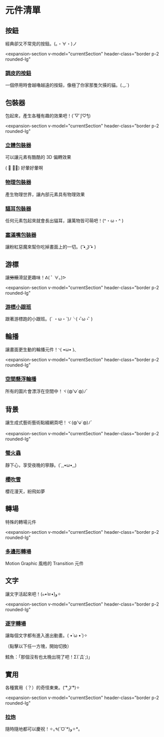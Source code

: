 <script setup>

import BaseCheckbox from '../../src/components/base-checkbox.vue';
import ExpansionSection from '../../src/components/expansion-section.vue';

import BtnNaughty from '../../src/components/btn-naughty/btn-naughty.vue';

import WrapperStereoscopic from '../../src/components/wrapper-stereoscopic/wrapper-stereoscopic.vue';
import WrapperStereoscopicLayer from '../../src/components/wrapper-stereoscopic/wrapper-stereoscopic-layer.vue';

import WrapperPhysics from '../../src/components/wrapper-physics/examples/basic-usage.vue';
import WrapperCatEar from '../../src/components/wrapper-cat-ear/examples/interactive-effect.vue';
import WrapperKirbyMouthfulMode from '../../src/components/wrapper-kirby-mouthful-mode/examples/basic-usage.vue';

import CursorSidekick from '../../src/components/cursor-sidekick/examples/basic-usage.vue';

import CarouselSpaceFloating from '../../src/components/carousel-space-floating/examples/custom-posture.vue';

import TransitionShape from '../../src/components/transition-shape/examples/basic-usage.vue';

import BgFirefly from '../../src/components/bg-firefly/examples/full-background.vue';
import BgSakuraFubuki from '../../src/components/bg-sakura-fubuki/examples/full-background.vue';

import TextCharactersTransition from '../../src/components/text-characters-transition/examples/custom-transition.vue';

import UtilPartyPopper from '../../src/components/util-party-popper/examples/emit-position.vue';

import { ref } from 'vue';

const currentSection = ref('btn');
</script>

# 元件清單

## 按鈕

經典卻又不常見的按鈕。(。・∀・)ノ

<expansion-section
  v-model="currentSection"
  header-class="border p-2 rounded-lg"
>

### [調皮的按鈕](./btn-naughty/) <Badge type="info" text="button" />

一個停用時會越嚕越遠的按鈕，像極了你家那隻欠揍的貓。(._.`)

<div class="flex w-full justify-center py-[20vh]">
  <btn-naughty label="(^._.^)ﾉ" z-index="99" disabled/>
</div>

</expansion-section>

## 包裝器

包起來，產生各種有趣的效果吧！(´▽`ʃ♡ƪ)

<expansion-section
  v-model="currentSection"
  header-class="border p-2 rounded-lg"
>

### [立體包裝器](./wrapper-stereoscopic/) <Badge type="info" text="wrapper" />

可以讓元素有酷酷的 3D 偏轉效果

<div class="flex">
  <wrapper-stereoscopic v-slot="wrapper">
  <div
    class=" p-10 border rounded flex-center"
    :style="wrapper.style"
  >
    <wrapper-stereoscopic-layer v-slot="layer01">
      <div
        class=" p-10 border rounded flex-center"
        :style="layer01.style"
      >
        <wrapper-stereoscopic-layer v-slot="layer02">
          <div class="text-xl font-bold">
            ( ﾟ ∀。) 好暈好暈啊
          </div>
        </wrapper-stereoscopic-layer>
      </div>
    </wrapper-stereoscopic-layer>
  </div>
</wrapper-stereoscopic>
</div>

### [物理包裝器](./wrapper-physics/) <Badge type="info" text="wrapper" />

產生物理世界，讓內部元素具有物理效果

<wrapper-physics />

### [貓耳包裝器](./wrapper-cat-ear/) <Badge type="info" text="wrapper" />

任何元素包起來就會長出貓耳，讓萬物皆可萌吧！(^・ω・^ )

<wrapper-cat-ear class="h-[70vh]" />

### [塞滿嘴包裝器](./wrapper-kirby-mouthful-mode/) <Badge type="info" text="wrapper" />

讓粉紅惡魔來幫你吃掉畫面上的一切。( ͡• ͜ʖ ͡• )

<wrapper-kirby-mouthful-mode class="h-[70vh]" />

</expansion-section>

## 游標

讓~~勞贖~~滑鼠更趣味！ᕕ( ﾟ ∀。)ᕗ

<expansion-section
  v-model="currentSection"
  header-class="border p-2 rounded-lg"
>

### [游標小跟班](./cursor-sidekick/) <Badge type="info" text="cursor" />

跟著游標跑的小跟班。(´ ・ω・`)ﾉ╰(・ิω・ิ )

<cursor-sidekick  />

</expansion-section>

## 輪播

讓畫面更生動的輪播元件！◝( •ω• )◟

<expansion-section
  v-model="currentSection"
  header-class="border p-2 rounded-lg"
>

### [空間懸浮輪播](./carousel-space-floating/) <Badge type="info" text="carousel" />

所有的圖片會漂浮在空間中！ヾ(◍'౪`◍)ﾉﾞ

<div class="h-[70vh]">
  <carousel-space-floating  />
</div>

</expansion-section>

## 背景

讓生成式藝術藝術點綴網頁吧！ヾ(◍'౪`◍)ﾉﾞ

<expansion-section
  v-model="currentSection"
  header-class="border p-2 rounded-lg"
>

### [螢火蟲](./bg-firefly/) <Badge type="info" text="bg" />

靜下心，享受夜晚的寧靜。(´,,•ω•,,)

<bg-firefly class="h-[70vh]" />

### [櫻吹雪](./bg-sakura-fubuki/) <Badge type="info" text="bg" />

櫻花漫天，紛飛如夢

<bg-sakura-fubuki class="h-[70vh]" />

</expansion-section>

## 轉場

特殊的轉場元件

<expansion-section
  v-model="currentSection"
  header-class="border p-2 rounded-lg"
>

### [多邊形轉場](./transition-shape/) <Badge type="info" text="transition" />

Motion Graphic 風格的 Transition 元件

<transition-shape  />

</expansion-section>

## 文字

讓文字活起來吧！(๑•̀ㅂ•́)و✧

<expansion-section
  v-model="currentSection"
  header-class="border p-2 rounded-lg"
>

### [逐字轉場](./text-characters-transition/) <Badge type="info" text="text" />

讓每個文字都有進入進出動畫。( •̀ ω •́ )✧

（點擊以下任一方塊，開始切換）

<text-characters-transition  />

鱈魚：「那個沒有也太晚出現了吧！Σ(ˊДˋ;)」

</expansion-section>

## 實用

各種實用（？）的奇怪東東。( ͡° ͜ʖ ͡°)✧

<expansion-section
  v-model="currentSection"
  header-class="border p-2 rounded-lg"
>

### [拉炮](./util-party-popper/) <Badge type="info" text="util" />

隨時隨地都可以慶祝！✧｡٩(ˊᗜˋ*)و✧*｡

<util-party-popper class="h-[70vh]" />

</expansion-section>

